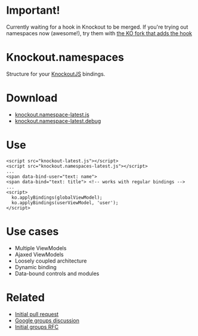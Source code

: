 # Important!

  Currently waiting for a hook in Knockout to be merged.
  If you're trying out namespaces now (awesome!), try them with
  [the KO fork that adds the hook](https://github.com/hunterloftis/knockout)
  
# Knockout.namespaces
      
  Structure for your [KnockoutJS](http://knockoutjs.com) bindings.
  
# Download

  - [knockout.namespace-latest.js](https://github.com/hunterloftis/knockout.namespaces/blob/master/build/output/knockout.namespaces-latest.js)
  - [knockout.namespace-latest.debug](https://github.com/hunterloftis/knockout.namespaces/blob/master/build/output/knockout.namespaces-latest.debug.js)
  
# Use

    <script src="knockout-latest.js"></script>
    <script src="knockout.namespaces-latest.js"></script>
    ...
    <span data-bind-user="text: name">
    <span data-bind="text: title"> <!-- works with regular bindings -->
    ...
    <script>
      ko.applyBindings(globalViewModel);
      ko.applyBindings(userViewModel, 'user');
    </script>

# Use cases

  - Multiple ViewModels
  - Ajaxed ViewModels
  - Loosely coupled architecture
  - Dynamic binding
  - Data-bound controls and modules
    
# Related

  - [Initial pull request](https://github.com/SteveSanderson/knockout/pull/74)
  - [Google groups discussion](http://groups.google.com/group/knockoutjs/browse_thread/thread/a2a5489c1e4c40de)
  - [Initial groups RFC](http://groups.google.com/group/knockoutjs/browse_thread/thread/5f3802217f896d74/96b37601840a23be?lnk=gst&q=namespaces#96b37601840a23be)